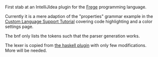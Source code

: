 First stab at an IntelliJIdea plugin for the [Frege](http://www.frege-lang.org) programming language.

Currently it is a mere adaption of the "properties" grammar example in
the [Custom Language Support Tutorial](http://confluence.jetbrains.com/display/IntelliJIDEA/Custom+Language+Support)
covering code highlighting and a color settings page.

The bnf only lists the tokens such that the parser generation works.

The lexer is copied from [the haskell plugin](http://github.com/Atsky/haskell-idea-plugin)
with only few modifications. More will be needed.
